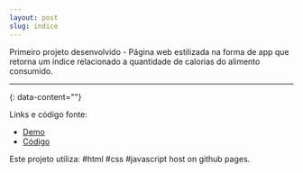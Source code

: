 ```yaml
---
layout: post
slug: indice
---
```


Primeiro projeto desenvolvido - Página web estilizada na forma de app que retorna um índice relacionado a quantidade de calorias do alimento consumido.



---
{: data-content=""}

Links e código fonte:
- [Demo](https://izichtl.github.io/indicecalorico/)
- [Código](https://github.com/izichtl/indicecalorico)

Este projeto utiliza: #html #css #javascript host on github pages.



